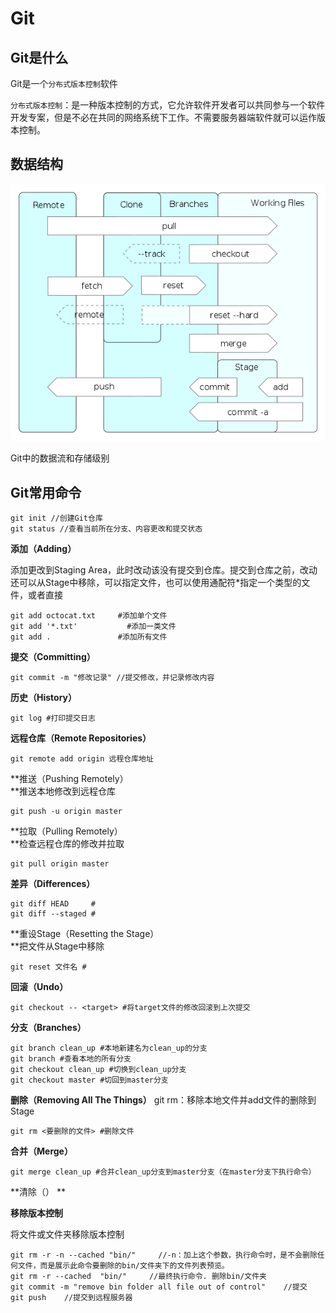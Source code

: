 # Git

## Git是什么

Git是一个`分布式版本控制`软件

`分布式版本控制`：是一种版本控制的方式，它允许软件开发者可以共同参与一个软件开发专案，但是不必在共同的网络系统下工作。不需要服务器端软件就可以运作版本控制。

## 数据结构

![](/assets/Git_operations.svg.png)

Git中的数据流和存储级别

## Git常用命令

```
git init //创建Git仓库
git status //查看当前所在分支、内容更改和提交状态
```

**添加（Adding）**

添加更改到Staging Area，此时改动该没有提交到仓库。提交到仓库之前，改动还可以从Stage中移除，可以指定文件，也可以使用通配符\*指定一个类型的文件，或者直接

```
git add octocat.txt     #添加单个文件
git add '*.txt'           #添加一类文件
git add .               #添加所有文件
```

**提交（Committing）**

```
git commit -m "修改记录" //提交修改，并记录修改内容
```

**历史（History）**

```
git log #打印提交日志
```

**远程仓库（Remote Repositories）**

```
git remote add origin 远程仓库地址
```

**推送（Pushing Remotely）    
**推送本地修改到远程仓库

```
git push -u origin master
```

**拉取（Pulling Remotely）    
**检查远程仓库的修改并拉取

```
git pull origin master
```

**差异（Differences）**

```
git diff HEAD     #
git diff --staged #
```

**重设Stage（Resetting the Stage）    
**把文件从Stage中移除

```
git reset 文件名 #
```

**回滚（Undo）**

```
git checkout -- <target> #将target文件的修改回滚到上次提交
```

**分支（Branches）**

```
git branch clean_up #本地新建名为clean_up的分支
git branch #查看本地的所有分支
git checkout clean_up #切换到clean_up分支
git checkout master #切回到master分支
```

**删除（Removing All The Things）**
git rm：移除本地文件并add文件的删除到Stage

```
git rm <要删除的文件> #删除文件
```

**合并（Merge）**


```
git merge clean_up #合并clean_up分支到master分支（在master分支下执行命令）
```

**清除（）
**

**移除版本控制**

将文件或文件夹移除版本控制

```
git rm -r -n --cached "bin/"     //-n：加上这个参数，执行命令时，是不会删除任何文件，而是展示此命令要删除的bin/文件夹下的文件列表预览。
git rm -r --cached  "bin/"     //最终执行命令. 删除bin/文件夹
git commit -m "remove bin folder all file out of control"    //提交
git push    //提交到远程服务器
```



